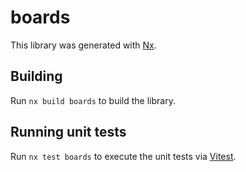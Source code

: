 # boards

This library was generated with [Nx](https://nx.dev).

## Building

Run `nx build boards` to build the library.

## Running unit tests

Run `nx test boards` to execute the unit tests via [Vitest](https://vitest.dev/).

